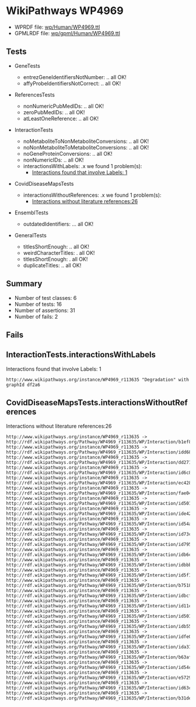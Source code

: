 # WikiPathways WP4969

* WPRDF file: [wp/Human/WP4969.ttl](../wp/Human/WP4969.ttl)
* GPMLRDF file: [wp/gpml/Human/WP4969.ttl](../wp/gpml/Human/WP4969.ttl)

## Tests

* GeneTests
    * entrezGeneIdentifiersNotNumber: .. all OK!
    * affyProbeIdentifiersNotCorrect: .. all OK!

* ReferencesTests
    * nonNumericPubMedIDs: .. all OK!
    * zeroPubMedIDs: .. all OK!
    * atLeastOneReference: .. all OK!

* InteractionTests
    * noMetaboliteToNonMetaboliteConversions: .. all OK!
    * noNonMetaboliteToMetaboliteConversions: .. all OK!
    * noGeneProteinConversions: .. all OK!
    * nonNumericIDs: .. all OK!
    * interactionsWithLabels: .x we found 1 problem(s):
        * [Interactions found that involve Labels: 1](#630d2678)

* CovidDiseaseMapsTests
    * interactionsWithoutReferences: .x we found 1 problem(s):
        * [Interactions without literature references:26](#2e295b62)

* EnsemblTests
    * outdatedIdentifiers: ... all OK!

* GeneralTests
    * titlesShortEnough: .. all OK!
    * weirdCharacterTitles: . all OK!
    * titlesShortEnough: . all OK!
    * duplicateTitles: .. all OK!

## Summary

* Number of test classes: 6
* Number of tests: 16
* Number of assertions: 31
* Number of fails: 2

## Fails

<a name="630d2678" />

## InteractionTests.interactionsWithLabels

Interactions found that involve Labels: 1
```
http://www.wikipathways.org/instance/WP4969_r113635 "Degradation" with graphId df2a6

```
<a name="2e295b62" />

## CovidDiseaseMapsTests.interactionsWithoutReferences

Interactions without literature references:26
```
http://www.wikipathways.org/instance/WP4969_r113635 -> http://rdf.wikipathways.org/Pathway/WP4969_r113635/WP/Interaction/b1ef8
http://www.wikipathways.org/instance/WP4969_r113635 -> http://rdf.wikipathways.org/Pathway/WP4969_r113635/WP/Interaction/idd683a4fb
http://www.wikipathways.org/instance/WP4969_r113635 -> http://rdf.wikipathways.org/Pathway/WP4969_r113635/WP/Interaction/dd271
http://www.wikipathways.org/instance/WP4969_r113635 -> http://rdf.wikipathways.org/Pathway/WP4969_r113635/WP/Interaction/id6c85e882
http://www.wikipathways.org/instance/WP4969_r113635 -> http://rdf.wikipathways.org/Pathway/WP4969_r113635/WP/Interaction/ec428
http://www.wikipathways.org/instance/WP4969_r113635 -> http://rdf.wikipathways.org/Pathway/WP4969_r113635/WP/Interaction/fae04
http://www.wikipathways.org/instance/WP4969_r113635 -> http://rdf.wikipathways.org/Pathway/WP4969_r113635/WP/Interaction/id501f9be8_2
http://www.wikipathways.org/instance/WP4969_r113635 -> http://rdf.wikipathways.org/Pathway/WP4969_r113635/WP/Interaction/ide42ad8d5
http://www.wikipathways.org/instance/WP4969_r113635 -> http://rdf.wikipathways.org/Pathway/WP4969_r113635/WP/Interaction/id54a8211b
http://www.wikipathways.org/instance/WP4969_r113635 -> http://rdf.wikipathways.org/Pathway/WP4969_r113635/WP/Interaction/id73c52fb1
http://www.wikipathways.org/instance/WP4969_r113635 -> http://rdf.wikipathways.org/Pathway/WP4969_r113635/WP/Interaction/id7951d7ac
http://www.wikipathways.org/instance/WP4969_r113635 -> http://rdf.wikipathways.org/Pathway/WP4969_r113635/WP/Interaction/idb6c82c16
http://www.wikipathways.org/instance/WP4969_r113635 -> http://rdf.wikipathways.org/Pathway/WP4969_r113635/WP/Interaction/idbbb881c9
http://www.wikipathways.org/instance/WP4969_r113635 -> http://rdf.wikipathways.org/Pathway/WP4969_r113635/WP/Interaction/id5f119cca
http://www.wikipathways.org/instance/WP4969_r113635 -> http://rdf.wikipathways.org/Pathway/WP4969_r113635/WP/Interaction/b7518
http://www.wikipathways.org/instance/WP4969_r113635 -> http://rdf.wikipathways.org/Pathway/WP4969_r113635/WP/Interaction/idbcf919df
http://www.wikipathways.org/instance/WP4969_r113635 -> http://rdf.wikipathways.org/Pathway/WP4969_r113635/WP/Interaction/id11cf8705
http://www.wikipathways.org/instance/WP4969_r113635 -> http://rdf.wikipathways.org/Pathway/WP4969_r113635/WP/Interaction/id501f9be8_1
http://www.wikipathways.org/instance/WP4969_r113635 -> http://rdf.wikipathways.org/Pathway/WP4969_r113635/WP/Interaction/idb55155be
http://www.wikipathways.org/instance/WP4969_r113635 -> http://rdf.wikipathways.org/Pathway/WP4969_r113635/WP/Interaction/idfe038846
http://www.wikipathways.org/instance/WP4969_r113635 -> http://rdf.wikipathways.org/Pathway/WP4969_r113635/WP/Interaction/ida315d709
http://www.wikipathways.org/instance/WP4969_r113635 -> http://rdf.wikipathways.org/Pathway/WP4969_r113635/WP/Interaction/b63af
http://www.wikipathways.org/instance/WP4969_r113635 -> http://rdf.wikipathways.org/Pathway/WP4969_r113635/WP/Interaction/id54c92813
http://www.wikipathways.org/instance/WP4969_r113635 -> http://rdf.wikipathways.org/Pathway/WP4969_r113635/WP/Interaction/e5729
http://www.wikipathways.org/instance/WP4969_r113635 -> http://rdf.wikipathways.org/Pathway/WP4969_r113635/WP/Interaction/id63c55d3
http://www.wikipathways.org/instance/WP4969_r113635 -> http://rdf.wikipathways.org/Pathway/WP4969_r113635/WP/Interaction/b31de

```
